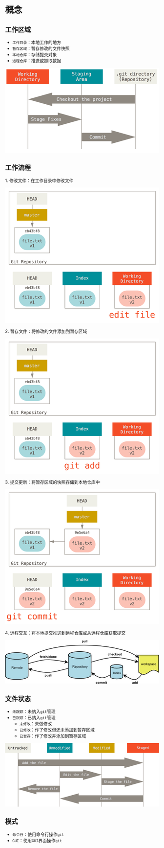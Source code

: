 # 概念

## 工作区域

* `工作目录`：本地工作的地方
* `暂存区域`：暂存修改的文件快照
* `本地仓库`：存储提交对象
* `远程仓库`：推送或抓取数据

![工作区域](images/areas.png)

## 工作流程

1\. 修改文件：在工作目录中修改文件

![修改文件](images/reset-ex4.png)

2\. 暂存文件：将修改的文件添加到暂存区域

![暂存文件](images/reset-ex5.png)

3\. 提交更新：将暂存区域的快照存储到本地仓库中

![提交更新](images/reset-ex6.png)

4\. 远程交互：将本地提交推送到远程仓库或从远程仓库获取提交

![远程交互](images/remote-operate.jpg)

## 文件状态

* `未跟踪`：未纳入`git`管理
* `已跟踪`：已纳入`git`管理
  * `未修改`：未做修改
  * `已修改`：作了修改但还未添加到暂存区域
  * `已暂存`：作了修改并添加到暂存区域

![文件状态](images/lifecycle.png)

## 模式

* `命令行`：使用命令行操作`git`
* `GUI`：使用`GUI`界面操作`git`